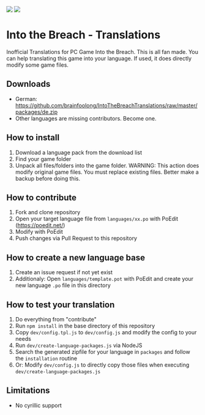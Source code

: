 ![](https://img.shields.io/badge/Game_Version-1.0.10(2--28--2018)-green.svg) 
![](https://img.shields.io/badge/DE__Alpha-85%25_Translated-orange.svg)
# Into the Breach - Translations
Inofficial Translations for PC Game Into the Breach. This is all fan made. You can help translating this game into your language. If used, it does directly modify some game files.

## Downloads
* German: https://github.com/brainfoolong/IntoTheBreachTranslations/raw/master/packages/de.zip
* Other languages are missing contributors. Become one.

## How to install
1. Download a language pack from the download list
2. Find your game folder
3. Unpack all files/folders into the game folder. WARNING: This action does modify original game files. You must replace existing files. Better make a backup before doing this.

## How to contribute

1. Fork and clone repository
2. Open your target language file from `languages/xx.po` with PoEdit (https://poedit.net/)
3. Modify with PoEdit
4. Push changes via Pull Request to this repository

## How to create a new language base

1. Create an issue request if not yet exist
2. Additionaly: Open `languages/template.pot` with PoEdit and create your new language `.po` file in this directory

## How to test your translation
1. Do everything from "contribute"
2. Run `npm install` in the base directory of this repository
3. Copy `dev/config.tpl.js` to `dev/config.js` and modify the config to your needs
4. Run `dev/create-language-packages.js` via NodeJS
5. Search the generated zipfile for your language in `packages` and follow the `installation` routine
6. Or: Modify `dev/config.js` to directly copy those files when executing `dev/create-language-packages.js`

## Limitations
* No cyrillic support


